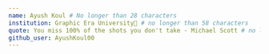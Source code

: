 ```yaml
---
name: Ayush Koul # No longer than 28 characters
institution: Graphic Era University🚩 # no longer than 58 characters
quote: You miss 100% of the shots you don't take - Michael Scott # no longer than 100 characters, avoid using quotes(") to guarantee the format remains the same.
github_user: AyushKoul00
---
```

